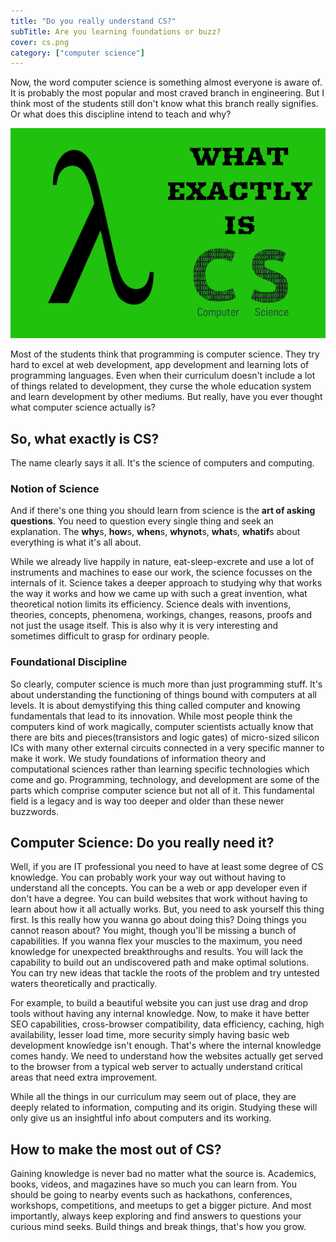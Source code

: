 ```yaml
---
title: "Do you really understand CS?"
subTitle: Are you learning foundations or buzz?
cover: cs.png
category: ["computer science"]
---
```


Now, the word computer science is something almost everyone is aware of. It is probably the most popular and most craved branch in engineering. But I think most of the students still don't know what this branch really signifies. Or what does this discipline intend to teach and why?

![Computer Science](./cs.png)

Most of the students think that programming is computer science. They try hard to excel at web development, app development and learning lots of programming languages. Even when their curriculum doesn't include a lot of things related to development, they curse the whole education system and learn development by other mediums. But really, have you ever thought what computer science actually is?

## So, what exactly is CS?
The name clearly says it all. It's the science of computers and computing.

### Notion of Science
And if there's one thing you should learn from science is the **art of asking questions**. You need to question every single thing and seek an explanation. The **why**s, **how**s, **when**s, **whynot**s, **what**s, **whatif**s about everything is what it's all about.

While we already live happily in nature, eat-sleep-excrete and use a lot of instruments and machines to ease our work, the science focusses on the internals of it. Science takes a deeper approach to studying why that works the way it works and how we came up with such a great invention, what theoretical notion limits its efficiency. Science deals with inventions, theories, concepts, phenomena, workings, changes, reasons, proofs and not just the usage itself. This is also why it is very interesting and sometimes difficult to grasp for ordinary people.

### Foundational Discipline
So clearly, computer science is much more than just programming stuff. It's about understanding the functioning of things bound with computers at all levels. It is about demystifying this thing called computer and knowing fundamentals that lead to its innovation. While most people think the computers kind of work magically, computer scientists actually know that there are bits and pieces(transistors and logic gates) of micro-sized silicon ICs with many other external circuits connected in a very specific manner to make it work. We study foundations of information theory and computational sciences rather than learning specific technologies which come and go. Programming, technology, and development are some of the parts which comprise computer science but not all of it. This fundamental field is a legacy and is way too deeper and older than these newer buzzwords.

## Computer Science: Do you really need it?
Well, if you are IT professional you need to have at least some degree of CS knowledge. You can probably work your way out without having to understand all the concepts. You can be a web or app developer even if don't have a degree. You can build websites that work without having to learn about how it all actually works. 
But, you need to ask yourself this thing first. Is this really how you wanna go about doing this? Doing things you cannot reason about?
You might, though you'll be missing a bunch of capabilities. If you wanna flex your muscles to the maximum, you need knowledge for unexpected breakthroughs and results. You will lack the capability to build out an undiscovered path and make optimal solutions. You can try new ideas that tackle the roots of the problem and try untested waters theoretically and practically. 

For example, to build a beautiful website you can just use drag and drop tools without having any internal knowledge. Now, to make it have better SEO capabilities, cross-browser compatibility, data efficiency, caching, high availability, lesser load time, more security simply having basic web development knowledge isn't enough. That's where the internal knowledge comes handy. We need to understand how the websites actually get served to the browser from a typical web server to actually understand critical areas that need extra improvement. 

While all the things in our curriculum may seem out of place, they are deeply related to information, computing and its origin. Studying these will only give us an insightful info about computers and its working.

## How to make the most out of CS?
Gaining knowledge is never bad no matter what the source is. Academics, books, videos, and magazines have so much you can learn from. You should be going to nearby events such as hackathons, conferences, workshops, competitions, and meetups to get a bigger picture. And most importantly, always keep exploring and find answers to questions your curious mind seeks. Build things and break things, that's how you grow. 